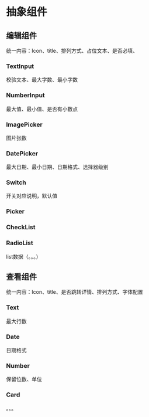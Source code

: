 # 抽象组件

## 编辑组件

统一内容：Icon、title、排列方式、占位文本、是否必填、

### TextInput

校验文本、最大字数、最小字数

### NumberInput

最大值、最小值、是否有小数点

### ImagePicker

图片张数

### DatePicker

最大日期、最小日期、日期格式、选择器级别

### Switch

开关对应说明，默认值

### Picker
### CheckList
### RadioList

list数据（。。。）


## 查看组件

统一内容：Icon、title、是否跳转详情、排列方式、字体配置

### Text

最大行数

### Date

日期格式

### Number

保留位数、单位

### Card
。。。